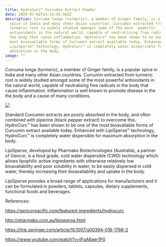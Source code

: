 ```yaml
---
title: HydroCurc™ Curcumin Extract Powder
date: 2020-07-02T14:14:45.565Z
description: Curcuma longa (turmeric), a member of Ginger family, is a popular
  spice in India and many other Asian countries. Curcumin extracted from
  turmeric root is widely studied amongst some of the most  powerful
  antioxidants in the natural world, capable of neutralising free radicals in
  the body that cause inflammation. HydroCurc™ has been shown to be one of the
  most bioavailable forms of Curcumin extract available today. Enhanced with
  LipiSperse™ technology, HydroCurc™ is completely water dispersible for maximum
  absorption in the body.
image: ""
---
```

Curcuma longa (turmeric), a member of Ginger family, is a popular spice in India and many other Asian countries. Curcumin extracted from turmeric root is widely studied amongst some of the most  powerful antioxidants in the natural world, capable of neutralising free radicals in the body that cause inflammation. Inflammation is well known to promote disease in the the body and a cause of many conditions. 

![](/img/curcumin.png)

Standard Curcumin extracts are poorly absorbed in the body, and often combined with piperine (black pepper extract) to overcome this. HydroCurc™ has been shown to be one of the most bioavailable forms of Curcumin extract available today. Enhanced with LipiSperse™ technology, HydroCurc™ is completely water dispersible for maximum absorption in the body.

LipiSperse, developed by Pharmako Biotechnologies (Australia), a partner of Gencor, is a food grade, cold water dispersible (CWD) technology which allows lipophilic active ingredients with otherwise relatively low bioavailability and poor solubility in water, to be easily dispersed in cold water, thereby increasing their bioavailability and uptake in the body.

LipiSperse provides a broad range of applications for manufacturers and it can be formulated in powders, tablets, capsules, dietary supplements, functional foods and beverages.

References:

https://gencorpacific.com/featured-ingredients/hydrocurc

http://pharmako.com.au/lipisperse.html

https://link.springer.com/article/10.1007/s00394-018-1766-2

https://www.youtube.com/watch?v=tFqA6aer1P0